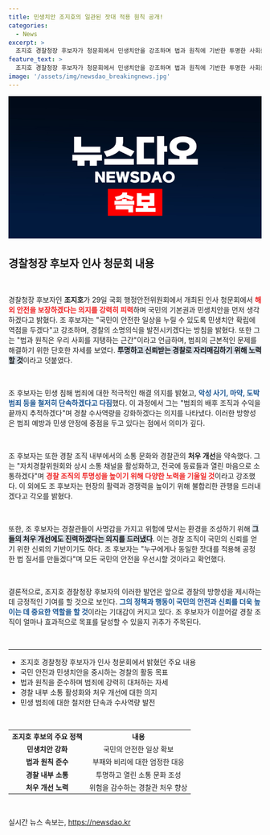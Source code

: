 ```yaml
---
title: 민생치안 조지호의 일관된 잣대 적용 원칙 공개!
categories:
  - News
excerpt: >
  조지호 경찰청장 후보자가 청문회에서 민생치안을 강조하며 법과 원칙에 기반한 투명한 사회를 만들겠다고 다짐했습니다. 국민의 안전과 경찰관 처우 개선을 약속한 그의 발언에 이목이 집중되고 있습니다.
feature_text: >
  조지호 경찰청장 후보자가 청문회에서 민생치안을 강조하며 법과 원칙에 기반한 투명한 사회를 만들겠다고 다짐했습니다. 국민의 안전과 경찰관 처우 개선을 약속한 그의 발언에 이목이 집중되고 있습니다.
image: '/assets/img/newsdao_breakingnews.jpg'
---
```


<p><img src="/assets/img/newsdao_breakingnews.jpg" alt="cryptoinkorea 속보" /></p>

<h2 data-ke-size="size26">경찰청장 후보자 인사 청문회 내용</h2>

<p data-ke-size="size16">&nbsp;</p>

<p>경찰청장 후보자인 <b>조지호</b>가 29일 국회 행정안전위원회에서 개최된 인사 청문회에서 <b><span style="color: #ee2323;">해외 안전을 보장하겠다는 의지를 강력히 피력</span></b>하며 국민의 기본권과 민생치안을 먼저 생각하겠다고 밝혔다. 조 후보자는 "국민이 안전한 일상을 누릴 수 있도록 민생치안 확립에 역점을 두겠다"고 강조하며, 경찰의 소명의식을 발전시키겠다는 방침을 밝혔다. 또한 그는 "법과 원칙은 우리 사회를 지탱하는 근간"이라고 언급하며, 범죄의 근본적인 문제를 해결하기 위한 단호한 자세를 보였다. <b><span style="background-color: #21538527;">투명하고 신뢰받는 경찰로 자리매김하기 위해 노력할 것</span></b>이라고 덧붙였다. </p>

<p data-ke-size="size16">&nbsp;</p>

<p>조 후보자는 민생 침해 범죄에 대한 적극적인 해결 의지를 밝혔고, <b><span style="color: #1a5490;">악성 사기, 마약, 도박 범죄 등을 철저히 단속하겠다고 다짐</span></b>했다. 이 과정에서 그는 "범죄의 배후 조직과 수익을 끝까지 추적하겠다"며 경찰 수사역량을 강화하겠다는 의지를 나타냈다. 이러한 방향성은 범죄 예방과 민생 안정에 중점을 두고 있다는 점에서 의미가 깊다.</p>

<p data-ke-size="size16">&nbsp;</p>

<p>조 후보자는 또한 경찰 조직 내부에서의 소통 문화와 경찰관의 <b>처우 개선</b>을 약속했다. 그는 "자치경찰위원회와 상시 소통 채널을 활성화하고, 전국에 동료들과 열린 마음으로 소통하겠다"며 <b><span style="color: #ee2323;">경찰 조직의 투명성을 높이기 위해 다양한 노력을 기울일 것</span></b>이라고 강조했다. 이 외에도 조 후보자는 현장의 활력과 경쟁력을 높이기 위해 불합리한 관행을 드러내겠다고 각오를 밝혔다.</p>

<p data-ke-size="size16">&nbsp;</p>

<p>또한, 조 후보자는 경찰관들이 사명감을 가지고 위험에 맞서는 환경을 조성하기 위해 <b><span style="background-color: #21538527;">그들의 처우 개선에도 진력하겠다는 의지를 드러냈다</span></b>. 이는 경찰 조직이 국민의 신뢰를 얻기 위한 신뢰의 기반이기도 하다. 조 후보자는 "누구에게나 동일한 잣대를 적용해 공정한 법 질서를 만들겠다"며 모든 국민의 안전을 우선시할 것이라고 확언했다.</p>

<p data-ke-size="size16">&nbsp;</p>

<p>결론적으로, 조지호 경찰청장 후보자의 이러한 발언은 앞으로 경찰의 방향성을 제시하는 데 긍정적인 기여를 할 것으로 보인다. <b><span style="color: #1a5490;">그의 정책과 행동이 국민의 안전과 신뢰를 더욱 높이는 데 중요한 역할을 할 것</span></b>이라는 기대감이 커지고 있다. 조 후보자가 이끌어갈 경찰 조직이 얼마나 효과적으로 목표를 달성할 수 있을지 귀추가 주목된다. </p>

<p data-ke-size="size16">&nbsp;</p>

<hr/>

<ul>
  <li>조지호 경찰청장 후보자가 인사 청문회에서 밝혔던 주요 내용</li>
  <li>국민 안전과 민생치안을 중시하는 경찰의 활동 목표</li>
  <li>법과 원칙을 준수하며 범죄에 강력히 대처하는 자세</li>
  <li>경찰 내부 소통 활성화와 처우 개선에 대한 의지</li>
  <li>민생 범죄에 대한 철저한 단속과 수사역량 발전</li>
</ul>

<p data-ke-size="size16">&nbsp;</p> 

<table style="width: 100%;">
  <tr>
    <td style="text-align: center; height: 17px;"><b>조지호 후보의 주요 정책</b></td>
    <td style="text-align: center; height: 17px;"><b>내용</b></td>
  </tr>
  <tr>
    <td style="text-align: center; height: 17px;"><b>민생치안 강화</b></td>
    <td style="text-align: center; height: 17px;">국민의 안전한 일상 확보</td>
  </tr>
  <tr>
    <td style="text-align: center; height: 17px;"><b>법과 원칙 준수</b></td>
    <td style="text-align: center; height: 17px;">부패와 비리에 대한 엄정한 대응</td>
  </tr>
  <tr>
    <td style="text-align: center; height: 17px;"><b>경찰 내부 소통</b></td>
    <td style="text-align: center; height: 17px;">투명하고 열린 소통 문화 조성</td>
  </tr>
  <tr>
    <td style="text-align: center; height: 17px;"><b>처우 개선 노력</b></td>
    <td style="text-align: center; height: 17px;">위험을 감수하는 경찰관 처우 향상</td>
  </tr>
</table> 

<p data-ke-size="size16">&nbsp;</p>
실시간 뉴스 속보는, <a href="https://newsdao.kr" rel="dofollow">https://newsdao.kr</a>


